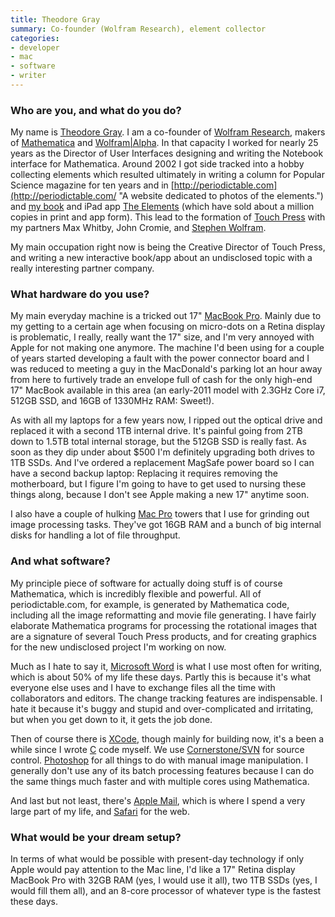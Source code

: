 ```yaml
---
title: Theodore Gray
summary: Co-founder (Wolfram Research), element collector
categories:
- developer
- mac
- software
- writer
---
```


### Who are you, and what do you do?

My name is [Theodore Gray](http://theodoregray.com/ "Theodore's website."). I am a co-founder of [Wolfram Research](http://www.wolfram.com/ "The Wolfram Research website."), makers of [Mathematica][] and [Wolfram\|Alpha][wolfram-alpha]. In that capacity I worked for nearly 25 years as the Director of User Interfaces designing and writing the Notebook interface for Mathematica. Around 2002 I got side tracked into a hobby collecting elements which resulted ultimately in writing a column for Popular Science magazine for ten years and in [http://periodictable.com](http://periodictable.com/ "A website dedicated to photos of the elements.") and [my book](http://periodictable.com/theelements/ "Theodore's book on the elements") and iPad app [The Elements][the-elements-ios] (which have sold about a million copies in print and app form). This lead to the formation of [Touch Press](http://touchpress.com/ "The Touch Press website.") with my partners Max Whitby, John Cromie, and [Stephen Wolfram](http://stephen.wolfram.usesthis.com/ "Stephen's interview.").

My main occupation right now is being the Creative Director of Touch Press, and writing a new interactive book/app about an undisclosed topic with a really interesting partner company.

### What hardware do you use?

My main everyday machine is a tricked out 17" [MacBook Pro][macbook-pro]. Mainly due to my getting to a certain age when focusing on micro-dots on a Retina display is problematic, I really, really want the 17" size, and I'm very annoyed with Apple for not making one anymore. The machine I'd been using for a couple of years started developing a fault with the power connector board and I was reduced to meeting a guy in the MacDonald's parking lot an hour away from here to furtively trade an envelope full of cash for the only high-end 17" MacBook available in this area (an early-2011 model with 2.3GHz Core i7, 512GB SSD, and 16GB of 1330MHz RAM: Sweet!).

As with all my laptops for a few years now, I ripped out the optical drive and replaced it with a second 1TB internal drive. It's painful going from 2TB down to 1.5TB total internal storage, but the 512GB SSD is really fast. As soon as they dip under about $500 I'm definitely upgrading both drives to 1TB SSDs. And I've ordered a replacement MagSafe power board so I can have a second backup laptop: Replacing it requires removing the motherboard, but I figure I'm going to have to get used to nursing these things along, because I don't see Apple making a new 17" anytime soon.

I also have a couple of hulking [Mac Pro][mac-pro] towers that I use for grinding out image processing tasks. They've got 16GB RAM and a bunch of big internal disks for handling a lot of file throughput.

### And what software?

My principle piece of software for actually doing stuff is of course Mathematica, which is incredibly flexible and powerful. All of periodictable.com, for example, is generated by Mathematica code, including all the image reformatting and movie file generating. I have fairly elaborate Mathematica programs for processing the rotational images that are a signature of several Touch Press products, and for creating graphics for the new undisclosed project I'm working on now.

Much as I hate to say it, [Microsoft Word][word] is what I use most often for writing, which is about 50% of my life these days. Partly this is because it's what everyone else uses and I have to exchange files all the time with collaborators and editors. The change tracking features are indispensable. I hate it because it's buggy and stupid and over-complicated and irritating, but when you get down to it, it gets the job done.

Then of course there is [XCode][], though mainly for building now, it's a been a while since I wrote [C][] code myself. We use [Cornerstone/SVN][cornerstone] for source control. [Photoshop][] for all things to do with manual image manipulation. I generally don't use any of its batch processing features because I can do the same things much faster and with multiple cores using Mathematica.

And last but not least, there's [Apple Mail][mail], which is where I spend a very large part of my life, and [Safari][] for the web. 

### What would be your dream setup?

In terms of what would be possible with present-day technology if only Apple would pay attention to the Mac line, I'd like a 17" Retina display MacBook Pro with 32GB RAM (yes, I would use it all), two 1TB SSDs (yes, I would fill them all), and an 8-core processor of whatever type is the fastest these days.

[mac-pro]: https://www.apple.com/mac-pro/ "The Intel-based Mac tower computer."
[macbook-pro]: https://www.apple.com/macbook-pro/ "A laptop."
[c]: https://en.wikipedia.org/wiki/C_(programming_language) "A compiled programming language."
[cornerstone]: http://zennaware.com/cornerstone/ "A Subversion GUI for the Mac."
[mail]: https://en.wikipedia.org/wiki/Mail_(application) "The default Mac OS X mail client."
[mathematica]: http://www.wolfram.com/mathematica/ "Computation and simulation software."
[photoshop]: https://www.adobe.com/products/photoshop.html "A bitmap image editor."
[safari]: https://www.apple.com/safari/ "A fast web browser."
[the-elements-ios]: https://itunes.apple.com/app/id364147847 "An app for exploring all the known atoms in the universe."
[wolfram-alpha]: http://www.wolframalpha.com/ "An online knowledge engine."
[word]: https://products.office.com/en-us/word "A document editor."
[xcode]: https://en.wikipedia.org/wiki/Xcode "An IDE for Mac developers."
